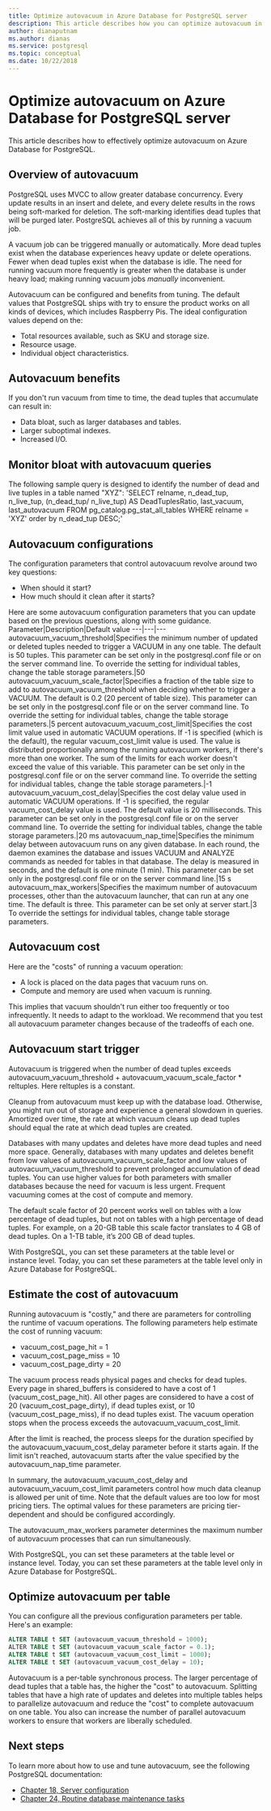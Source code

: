 ```yaml
---
title: Optimize autovacuum in Azure Database for PostgreSQL server
description: This article describes how you can optimize autovacuum in Azure Database for PostgreSQL server.
author: dianaputnam
ms.author: dianas
ms.service: postgresql
ms.topic: conceptual
ms.date: 10/22/2018
---
```


# Optimize autovacuum on Azure Database for PostgreSQL server 
This article describes how to effectively optimize autovacuum on Azure Database for PostgreSQL.

## Overview of autovacuum
PostgreSQL uses MVCC to allow greater database concurrency. Every update results in an insert and delete, and every delete results in the rows being soft-marked for deletion. The soft-marking identifies dead tuples that will be purged later. PostgreSQL achieves all of this by running a vacuum job.

A vacuum job can be triggered manually or automatically. More dead tuples exist when the database experiences heavy update or delete operations. Fewer when dead tuples exist when the database is idle. The need for running vacuum more frequently is greater when the database is under heavy load; making running vacuum jobs *manually* inconvenient.

Autovacuum can be configured and benefits from tuning. The default values that PostgreSQL ships with try to ensure the product works on all kinds of devices, which includes Raspberry Pis. The ideal configuration values depend on the:
- Total resources available, such as SKU and storage size.
- Resource usage.
- Individual object characteristics.

## Autovacuum benefits
If you don't run vacuum from time to time, the dead tuples that accumulate can result in:
- Data bloat, such as larger databases and tables.
- Larger suboptimal indexes.
- Increased I/O.

## Monitor bloat with autovacuum queries
The following sample query is designed to identify the number of dead and live tuples in a table named "XYZ": 'SELECT relname, n_dead_tup, n_live_tup, (n_dead_tup/ n_live_tup) AS DeadTuplesRatio,
last_vacuum, last_autovacuum FROM pg_catalog.pg_stat_all_tables
WHERE relname = 'XYZ' order by n_dead_tup DESC;'

## Autovacuum configurations
The configuration parameters that control autovacuum revolve around two key questions:
- When should it start?
- How much should it clean after it starts?

Here are some autovacuum configuration parameters that you can update based on the previous questions, along with some guidance.
Parameter|Description|Default value
---|---|---
autovacuum_vacuum_threshold|Specifies the minimum number of updated or deleted tuples needed to trigger a VACUUM in any one table. The default is 50 tuples. This parameter can be set only in the postgresql.conf file or on the server command line. To override the setting for individual tables, change the table storage parameters.|50
autovacuum_vacuum_scale_factor|Specifies a fraction of the table size to add to autovacuum_vacuum_threshold when deciding whether to trigger a VACUUM. The default is 0.2 (20 percent of table size). This parameter can be set only in the postgresql.conf file or on the server command line. To override the setting for individual tables, change the table storage parameters.|5 percent
autovacuum_vacuum_cost_limit|Specifies the cost limit value used in automatic VACUUM operations. If -1 is specified (which is the default), the regular vacuum_cost_limit value is used. The value is distributed proportionally among the running autovacuum workers, if there's more than one worker. The sum of the limits for each worker doesn't exceed the value of this variable. This parameter can be set only in the postgresql.conf file or on the server command line. To override the setting for individual tables, change the table storage parameters.|-1
autovacuum_vacuum_cost_delay|Specifies the cost delay value used in automatic VACUUM operations. If -1 is specified, the regular vacuum_cost_delay value is used. The default value is 20 milliseconds. This parameter can be set only in the postgresql.conf file or on the server command line. To override the setting for individual tables, change the table storage parameters.|20 ms
autovacuum_nap_time|Specifies the minimum delay between autovacuum runs on any given database. In each round, the daemon examines the database and issues VACUUM and ANALYZE commands as needed for tables in that database. The delay is measured in seconds, and the default is one minute (1 min). This parameter can be set only in the postgresql.conf file or on the server command line.|15 s
autovacuum_max_workers|Specifies the maximum number of autovacuum processes, other than the autovacuum launcher, that can run at any one time. The default is three. This parameter can be set only at server start.|3
To override the settings for individual tables, change table storage parameters. 

## Autovacuum cost
Here are the "costs" of running a vacuum operation:
- A lock is placed on the data pages that vacuum runs on.
- Compute and memory are used when vacuum is running.

This implies that vacuum shouldn't run either too frequently or too infrequently. It needs to adapt to the workload. We recommend that you test all autovacuum parameter changes because of the tradeoffs of each one.

## Autovacuum start trigger
Autovacuum is triggered when the number of dead tuples exceeds autovacuum_vacuum_threshold + autovacuum_vacuum_scale_factor * reltuples. Here reltuples is a constant.

Cleanup from autovacuum must keep up with the database load. Otherwise, you might run out of storage and experience a general slowdown in queries. Amortized over time, the rate at which vacuum cleans up dead tuples should equal the rate at which dead tuples are created.

Databases with many updates and deletes have more dead tuples and need more space. Generally, databases with many updates and deletes benefit from low values of autovacuum_vacuum_scale_factor and low values of autovacuum_vacuum_threshold to prevent prolonged accumulation of dead tuples. You can use higher values for both parameters with smaller databases because the need for vacuum is less urgent. Frequent vacuuming comes at the cost of compute and memory.

The default scale factor of 20 percent works well on tables with a low percentage of dead tuples, but not on tables with a high percentage of dead tuples. For example, on a 20-GB table this scale factor translates to 4 GB of dead tuples. On a 1-TB table, it’s 200 GB of dead tuples.

With PostgreSQL, you can set these parameters at the table level or instance level. Today, you can set these parameters at the table level only in Azure Database for PostgreSQL.

## Estimate the cost of autovacuum
Running autovacuum is "costly," and there are parameters for controlling the runtime of vacuum operations. The following parameters help estimate the cost of running vacuum:
- vacuum_cost_page_hit = 1
- vacuum_cost_page_miss = 10
- vacuum_cost_page_dirty = 20

The vacuum process reads physical pages and checks for dead tuples. Every page in shared_buffers is considered to have a cost of 1 (vacuum_cost_page_hit). All other pages are considered to have a cost of 20 (vacuum_cost_page_dirty), if dead tuples exist, or 10 (vacuum_cost_page_miss), if no dead tuples exist. The vacuum operation stops when the process exceeds the autovacuum_vacuum_cost_limit. 

After the limit is reached, the process sleeps for the duration specified by the autovacuum_vacuum_cost_delay parameter before it starts again. If the limit isn't reached, autovacuum starts after the value specified by the autovacuum_nap_time parameter.

In summary, the autovacuum_vacuum_cost_delay and autovacuum_vacuum_cost_limit parameters control how much data cleanup is allowed per unit of time. Note that the default values are too low for most pricing tiers. The optimal values for these parameters are pricing tier-dependent and should be configured accordingly.

The autovacuum_max_workers parameter determines the maximum number of autovacuum processes that can run simultaneously.

With PostgreSQL, you can set these parameters at the table level or instance level. Today, you can set these parameters at the table level only in Azure Database for PostgreSQL.

## Optimize autovacuum per table
You can configure all the previous configuration parameters per table. Here's an example:
```sql
ALTER TABLE t SET (autovacuum_vacuum_threshold = 1000);
​ALTER TABLE t SET (autovacuum_vacuum_scale_factor = 0.1);
ALTER TABLE t SET (autovacuum_vacuum_cost_limit = 1000);
ALTER TABLE t SET (autovacuum_vacuum_cost_delay = 10);
```

Autovacuum is a per-table synchronous process. The larger percentage of dead tuples that a table has, the higher the "cost" to autovacuum. Splitting tables that have a high rate of updates and deletes into multiple tables helps to parallelize autovacuum and reduce the "cost" to complete autovacuum on one table. You also can increase the number of parallel autovacuum workers to ensure that workers are liberally scheduled.

## Next steps
To learn more about how to use and tune autovacuum, see the following PostgreSQL documentation:
 - [Chapter 18, Server configuration](https://www.postgresql.org/docs/9.5/static/runtime-config-autovacuum.html)
 - [Chapter 24, Routine database maintenance tasks](https://www.postgresql.org/docs/9.6/static/routine-vacuuming.html)
